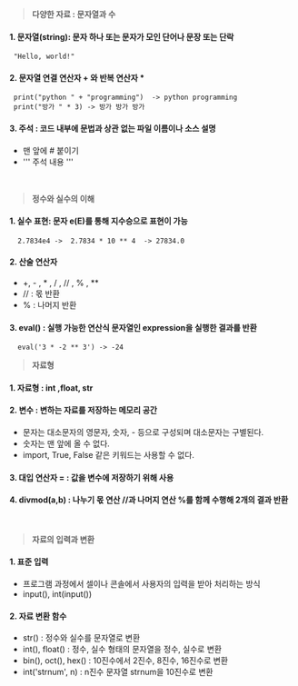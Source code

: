>**다양한 자료 : 문자열과 수**

#### 1. 문자열(string): 문자 하나 또는 문자가 모인 단어나 문장 또는 단락
>
     "Hello, world!"

#### 2. 문자열 연결 연산자 + 와 반복 연산자 *
>
     print("python " + "programming")  -> python programming 
     print("방가 " * 3) -> 방가 방가 방가 

#### 3. 주석 : 코드 내부에 문법과 상관 없는 파일 이름이나 소스 설명 

   - 맨 앞에 # 붙이기
   - ''' 주석 내용 '''
 <br>

>**정수와 실수의 이해**

#### 1. 실수 표현: 문자 e(E)를 통해 지수승으로 표현이 가능
>
      2.7834e4 ->  2.7834 * 10 ** 4  -> 27834.0 

#### 2. 산술 연산자 <br>
- +, - , * , / , // , % , **  
- // : 몫 반환
- % : 나머지 반환
  
#### 3. eval() : 실행 가능한 연산식 문자열인 expression을 실행한 결과를 반환<br>
>
      eval('3 * -2 ** 3') -> -24
 
>**자료형**

#### 1. 자료형 : int ,float, str

#### 2. 변수 : 변하는 자료를 저장하는 메모리 공간
- 문자는 대소문자의 영문자, 숫자, - 등으로 구성되며 대소문자는 구별된다.
- 숫자는 맨 앞에 올 수 없다.
- import, True, False 같은 키워드는 사용할 수 없다.

#### 3. 대입 연산자 = : 값을 변수에 저장하기 위해 사용

#### 4. divmod(a,b) : 나누기 몫 연산 //과 나머지 연산 %를 함께 수행해 2개의 결과 반환
<br>

>**자료의 입력과 변환**

#### 1. 표준 입력
- 프로그램 과정에서 셀이나 콘솔에서 사용자의 입력을 받아 처리하는 방식
- input(), int(input())

#### 2. 자료 변환 함수 
- str() : 정수와 실수를 문자열로 변환
- int(), float() : 정수, 실수 형태의 문자열을 정수, 실수로 변환
- bin(), oct(), hex() : 10진수에서 2진수, 8진수, 16진수로 변환
- int('strnum', n) : n진수 문자열 strnum을 10진수로 변환 
